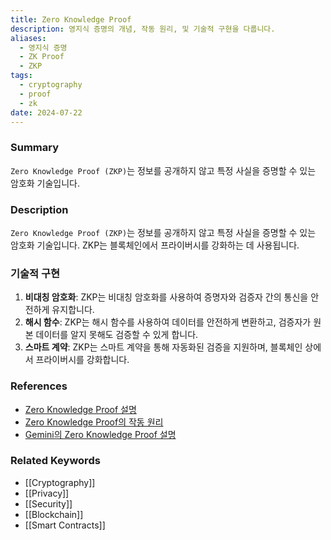 ```yaml
---
title: Zero Knowledge Proof
description: 영지식 증명의 개념, 작동 원리, 및 기술적 구현을 다룹니다.
aliases:
  - 영지식 증명
  - ZK Proof
  - ZKP
tags:
  - cryptography
  - proof
  - zk
date: 2024-07-22
---
```


### Summary

`Zero Knowledge Proof (ZKP)`는 정보를 공개하지 않고 특정 사실을 증명할 수 있는 암호화 기술입니다.

### Description

`Zero Knowledge Proof (ZKP)`는 정보를 공개하지 않고 특정 사실을 증명할 수 있는 암호화 기술입니다. ZKP는 블록체인에서 프라이버시를 강화하는 데 사용됩니다.

### 기술적 구현

1. **비대칭 암호화**: ZKP는 비대칭 암호화를 사용하여 증명자와 검증자 간의 통신을 안전하게 유지합니다.
2. **해시 함수**: ZKP는 해시 함수를 사용하여 데이터를 안전하게 변환하고, 검증자가 원본 데이터를 알지 못해도 검증할 수 있게 합니다.
3. **스마트 계약**: ZKP는 스마트 계약을 통해 자동화된 검증을 지원하며, 블록체인 상에서 프라이버시를 강화합니다.

### References

- [Zero Knowledge Proof 설명](https://en.wikipedia.org/wiki/Zero-knowledge_proof)
- [Zero Knowledge Proof의 작동 원리](https://www.investopedia.com/terms/z/zero-knowledge-proof.asp)
- [Gemini의 Zero Knowledge Proof 설명](https://www.gemini.com/cryptopedia/search?query=zero-knowledge-proof)

### Related Keywords

- [[Cryptography]]
- [[Privacy]]
- [[Security]]
- [[Blockchain]]
- [[Smart Contracts]]

